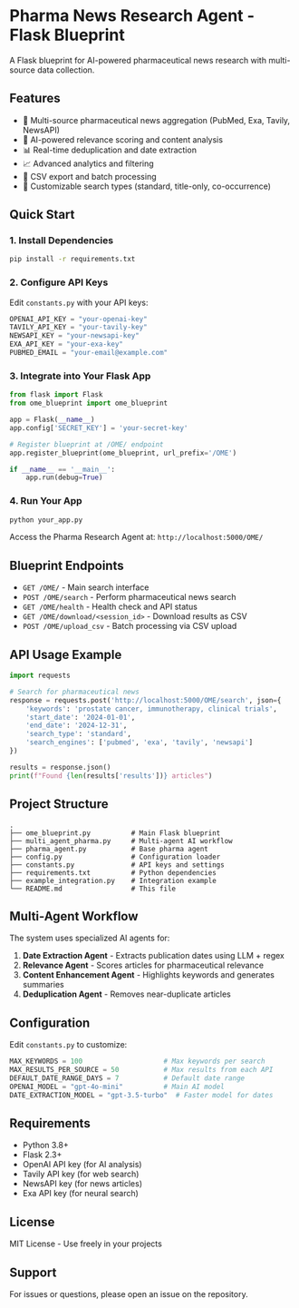# Pharma News Research Agent - Flask Blueprint

A Flask blueprint for AI-powered pharmaceutical news research with multi-source data collection.

## Features

- 🔬 Multi-source pharmaceutical news aggregation (PubMed, Exa, Tavily, NewsAPI)
- 🤖 AI-powered relevance scoring and content analysis
- 📊 Real-time deduplication and date extraction
- 📈 Advanced analytics and filtering
- 💾 CSV export and batch processing
- 🎯 Customizable search types (standard, title-only, co-occurrence)

## Quick Start

### 1. Install Dependencies

```bash
pip install -r requirements.txt
```

### 2. Configure API Keys

Edit `constants.py` with your API keys:

```python
OPENAI_API_KEY = "your-openai-key"
TAVILY_API_KEY = "your-tavily-key"
NEWSAPI_KEY = "your-newsapi-key"
EXA_API_KEY = "your-exa-key"
PUBMED_EMAIL = "your-email@example.com"
```

### 3. Integrate into Your Flask App

```python
from flask import Flask
from ome_blueprint import ome_blueprint

app = Flask(__name__)
app.config['SECRET_KEY'] = 'your-secret-key'

# Register blueprint at /OME/ endpoint
app.register_blueprint(ome_blueprint, url_prefix='/OME')

if __name__ == '__main__':
    app.run(debug=True)
```

### 4. Run Your App

```bash
python your_app.py
```

Access the Pharma Research Agent at: `http://localhost:5000/OME/`

## Blueprint Endpoints

- `GET /OME/` - Main search interface
- `POST /OME/search` - Perform pharmaceutical news search
- `GET /OME/health` - Health check and API status
- `GET /OME/download/<session_id>` - Download results as CSV
- `POST /OME/upload_csv` - Batch processing via CSV upload

## API Usage Example

```python
import requests

# Search for pharmaceutical news
response = requests.post('http://localhost:5000/OME/search', json={
    'keywords': 'prostate cancer, immunotherapy, clinical trials',
    'start_date': '2024-01-01',
    'end_date': '2024-12-31',
    'search_type': 'standard',
    'search_engines': ['pubmed', 'exa', 'tavily', 'newsapi']
})

results = response.json()
print(f"Found {len(results['results'])} articles")
```

## Project Structure

```
.
├── ome_blueprint.py          # Main Flask blueprint
├── multi_agent_pharma.py     # Multi-agent AI workflow
├── pharma_agent.py           # Base pharma agent
├── config.py                 # Configuration loader
├── constants.py              # API keys and settings
├── requirements.txt          # Python dependencies
├── example_integration.py    # Integration example
└── README.md                 # This file
```

## Multi-Agent Workflow

The system uses specialized AI agents for:

1. **Date Extraction Agent** - Extracts publication dates using LLM + regex
2. **Relevance Agent** - Scores articles for pharmaceutical relevance
3. **Content Enhancement Agent** - Highlights keywords and generates summaries
4. **Deduplication Agent** - Removes near-duplicate articles

## Configuration

Edit `constants.py` to customize:

```python
MAX_KEYWORDS = 100                    # Max keywords per search
MAX_RESULTS_PER_SOURCE = 50           # Max results from each API
DEFAULT_DATE_RANGE_DAYS = 7           # Default date range
OPENAI_MODEL = "gpt-4o-mini"          # Main AI model
DATE_EXTRACTION_MODEL = "gpt-3.5-turbo"  # Faster model for dates
```

## Requirements

- Python 3.8+
- Flask 2.3+
- OpenAI API key (for AI analysis)
- Tavily API key (for web search)
- NewsAPI key (for news articles)
- Exa API key (for neural search)

## License

MIT License - Use freely in your projects

## Support

For issues or questions, please open an issue on the repository.

